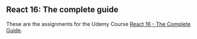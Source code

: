 ## React 16: The complete guide

These are the assignments for the Udemy Course [React 16 - The Complete Guide](https://www.udemy.com/react-the-complete-guide-incl-redux/learn/v4/overview).